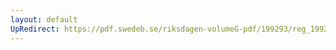 ```yaml
---
layout: default
UpRedirect: https://pdf.swedeb.se/riksdagen-volumeG-pdf/199293/reg_199293/reg_199293_0025.pdf
---
```

